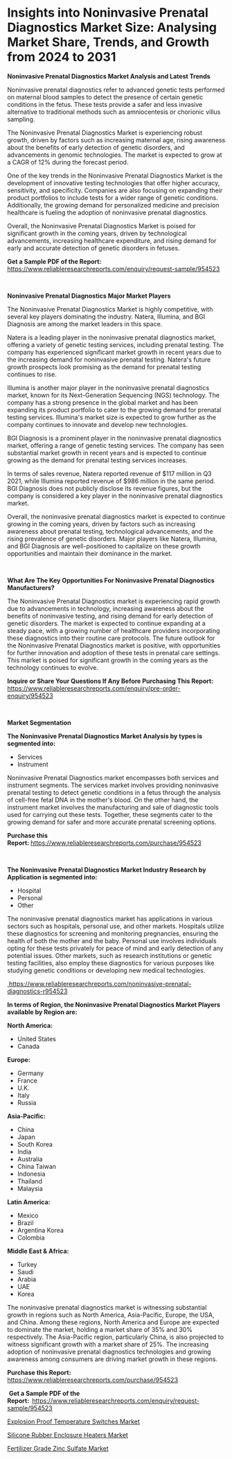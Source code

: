 <p><h1>Insights into Noninvasive Prenatal Diagnostics Market Size: Analysing Market Share, Trends, and Growth from 2024 to 2031</h1></p><p><strong>Noninvasive Prenatal Diagnostics Market Analysis and Latest Trends</strong></p>
<p><p>Noninvasive prenatal diagnostics refer to advanced genetic tests performed on maternal blood samples to detect the presence of certain genetic conditions in the fetus. These tests provide a safer and less invasive alternative to traditional methods such as amniocentesis or chorionic villus sampling.</p><p>The Noninvasive Prenatal Diagnostics Market is experiencing robust growth, driven by factors such as increasing maternal age, rising awareness about the benefits of early detection of genetic disorders, and advancements in genomic technologies. The market is expected to grow at a CAGR of 12% during the forecast period.</p><p>One of the key trends in the Noninvasive Prenatal Diagnostics Market is the development of innovative testing technologies that offer higher accuracy, sensitivity, and specificity. Companies are also focusing on expanding their product portfolios to include tests for a wider range of genetic conditions. Additionally, the growing demand for personalized medicine and precision healthcare is fueling the adoption of noninvasive prenatal diagnostics.</p><p>Overall, the Noninvasive Prenatal Diagnostics Market is poised for significant growth in the coming years, driven by technological advancements, increasing healthcare expenditure, and rising demand for early and accurate detection of genetic disorders in fetuses.</p></p>
<p><strong>Get a Sample PDF of the Report:&nbsp;</strong> <a href="https://www.reliableresearchreports.com/enquiry/request-sample/954523">https://www.reliableresearchreports.com/enquiry/request-sample/954523</a></p>
<p>&nbsp;</p>
<p><strong>Noninvasive Prenatal Diagnostics Major Market Players</strong></p>
<p><p>The Noninvasive Prenatal Diagnostics Market is highly competitive, with several key players dominating the industry. Natera, Illumina, and BGI Diagnosis are among the market leaders in this space.</p><p>Natera is a leading player in the noninvasive prenatal diagnostics market, offering a variety of genetic testing services, including prenatal testing. The company has experienced significant market growth in recent years due to the increasing demand for noninvasive prenatal testing. Natera's future growth prospects look promising as the demand for prenatal testing continues to rise.</p><p>Illumina is another major player in the noninvasive prenatal diagnostics market, known for its Next-Generation Sequencing (NGS) technology. The company has a strong presence in the global market and has been expanding its product portfolio to cater to the growing demand for prenatal testing services. Illumina's market size is expected to grow further as the company continues to innovate and develop new technologies.</p><p>BGI Diagnosis is a prominent player in the noninvasive prenatal diagnostics market, offering a range of genetic testing services. The company has seen substantial market growth in recent years and is expected to continue growing as the demand for prenatal testing services increases.</p><p>In terms of sales revenue, Natera reported revenue of $117 million in Q3 2021, while Illumina reported revenue of $986 million in the same period. BGI Diagnosis does not publicly disclose its revenue figures, but the company is considered a key player in the noninvasive prenatal diagnostics market.</p><p>Overall, the noninvasive prenatal diagnostics market is expected to continue growing in the coming years, driven by factors such as increasing awareness about prenatal testing, technological advancements, and the rising prevalence of genetic disorders. Major players like Natera, Illumina, and BGI Diagnosis are well-positioned to capitalize on these growth opportunities and maintain their dominance in the market.</p></p>
<p>&nbsp;</p>
<p><strong>What Are The Key Opportunities For Noninvasive Prenatal Diagnostics Manufacturers?</strong></p>
<p><p>The Noninvasive Prenatal Diagnostics market is experiencing rapid growth due to advancements in technology, increasing awareness about the benefits of noninvasive testing, and rising demand for early detection of genetic disorders. The market is expected to continue expanding at a steady pace, with a growing number of healthcare providers incorporating these diagnostics into their routine care protocols. The future outlook for the Noninvasive Prenatal Diagnostics market is positive, with opportunities for further innovation and adoption of these tests in prenatal care settings. This market is poised for significant growth in the coming years as the technology continues to evolve.</p></p>
<p><strong>Inquire or Share Your Questions If Any Before Purchasing This Report:</strong> <a href="https://www.reliableresearchreports.com/enquiry/pre-order-enquiry/954523">https://www.reliableresearchreports.com/enquiry/pre-order-enquiry/954523</a></p>
<p>&nbsp;</p>
<p><strong>Market Segmentation</strong></p>
<p><strong>The Noninvasive Prenatal Diagnostics Market Analysis by types is segmented into:</strong></p>
<p><ul><li>Services</li><li>Instrument</li></ul></p>
<p><p>Noninvasive Prenatal Diagnostics market encompasses both services and instrument segments. The services market involves providing noninvasive prenatal testing to detect genetic conditions in a fetus through the analysis of cell-free fetal DNA in the mother's blood. On the other hand, the instrument market involves the manufacturing and sale of diagnostic tools used for carrying out these tests. Together, these segments cater to the growing demand for safer and more accurate prenatal screening options.</p></p>
<p><strong>Purchase this Report:&nbsp;</strong><a href="https://www.reliableresearchreports.com/purchase/954523">https://www.reliableresearchreports.com/purchase/954523</a></p>
<p>&nbsp;</p>
<p><strong>The Noninvasive Prenatal Diagnostics Market Industry Research by Application is segmented into:</strong></p>
<p><ul><li>Hospital</li><li>Personal</li><li>Other</li></ul></p>
<p><p>The noninvasive prenatal diagnostics market has applications in various sectors such as hospitals, personal use, and other markets. Hospitals utilize these diagnostics for screening and monitoring pregnancies, ensuring the health of both the mother and the baby. Personal use involves individuals opting for these tests privately for peace of mind and early detection of any potential issues. Other markets, such as research institutions or genetic testing facilities, also employ these diagnostics for various purposes like studying genetic conditions or developing new medical technologies.</p></p>
<p><a href="https://www.reliableresearchreports.com/noninvasive-prenatal-diagnostics-r954523">&nbsp;https://www.reliableresearchreports.com/noninvasive-prenatal-diagnostics-r954523</a></p>
<p><strong>In terms of Region, the Noninvasive Prenatal Diagnostics Market Players available by Region are:</strong></p>
<p>
    <p> <strong> North America: </strong>
        <ul>
            <li>United States</li>
            <li>Canada</li>
        </ul>
        </p> 
    <p> <strong> Europe: </strong>
        <ul>
            <li>Germany</li>
            <li>France</li>
            <li>U.K.</li>
            <li>Italy</li>
            <li>Russia</li>
        </ul>
        </p> 
    <p> <strong> Asia-Pacific: </strong>
        <ul>
            <li>China</li>
            <li>Japan</li>
            <li>South Korea</li>
            <li>India</li>
            <li>Australia</li>
            <li>China Taiwan</li>
            <li>Indonesia</li>
            <li>Thailand</li>
            <li>Malaysia</li>
        </ul>
        </p> 
    <p> <strong> Latin America: </strong>
        <ul>
            <li>Mexico</li>
            <li>Brazil</li>
            <li>Argentina Korea</li>
            <li>Colombia</li>
        </ul>
        </p> 
    <p> <strong> Middle East & Africa: </strong>
        <ul>
            <li>Turkey</li>
            <li>Saudi</li>
            <li>Arabia</li>
            <li>UAE</li>
            <li>Korea</li>
        </ul>
    </p>
    </p>
<p><p>The noninvasive prenatal diagnostics market is witnessing substantial growth in regions such as North America, Asia-Pacific, Europe, the USA, and China. Among these regions, North America and Europe are expected to dominate the market, holding a market share of 35% and 30% respectively. The Asia-Pacific region, particularly China, is also projected to witness significant growth with a market share of 25%. The increasing adoption of noninvasive prenatal diagnostics technologies and growing awareness among consumers are driving market growth in these regions.</p></p>
<p><strong>Purchase this Report: </strong><a href="https://www.reliableresearchreports.com/purchase/954523">https://www.reliableresearchreports.com/purchase/954523</a></p>
<p>&nbsp;<strong>Get a Sample PDF of the Report:&nbsp;&nbsp;</strong><a href="https://www.reliableresearchreports.com/enquiry/request-sample/954523">https://www.reliableresearchreports.com/enquiry/request-sample/954523</a></p>
<p><strong></strong></p>
<p><p><a href="https://www.linkedin.com/pulse/explosion-proof-temperature-switches-market-size-cagr-trends-iaxre">Explosion Proof Temperature Switches Market</a></p><p><a href="https://www.linkedin.com/pulse/silicone-rubber-enclosure-heaters-market-size-reveals-best-marketing-a01ae">Silicone Rubber Enclosure Heaters Market</a></p><p><a href="https://www.linkedin.com/pulse/fertilizer-grade-zinc-sulfate-market-furnishes-information-8oi9e">Fertilizer Grade Zinc Sulfate Market</a></p></p>